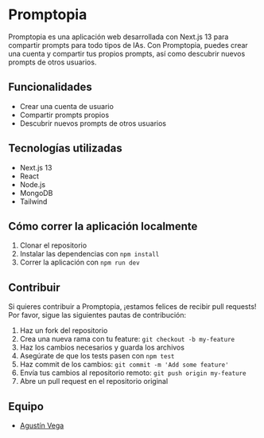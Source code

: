 # Promptopia

Promptopia es una aplicación web desarrollada con Next.js 13 para compartir prompts para todo tipos de IAs. Con Promptopia, puedes crear una cuenta y compartir tus propios prompts, así como descubrir nuevos prompts de otros usuarios.

## Funcionalidades

- Crear una cuenta de usuario
- Compartir prompts propios
- Descubrir nuevos prompts de otros usuarios

## Tecnologías utilizadas

- Next.js 13
- React
- Node.js
- MongoDB
- Tailwind

## Cómo correr la aplicación localmente

1. Clonar el repositorio
2. Instalar las dependencias con `npm install`
3. Correr la aplicación con `npm run dev`

## Contribuir

Si quieres contribuir a Promptopia, ¡estamos felices de recibir pull requests! Por favor, sigue las siguientes pautas de contribución:

1. Haz un fork del repositorio
2. Crea una nueva rama con tu feature: `git checkout -b my-feature`
3. Haz los cambios necesarios y guarda los archivos
4. Asegúrate de que los tests pasen con `npm test`
5. Haz commit de los cambios: `git commit -m 'Add some feature'`
6. Envía tus cambios al repositorio remoto: `git push origin my-feature`
7. Abre un pull request en el repositorio original

## Equipo

- [Agustín Vega](https://github.com/nombre-del-desarrollador)